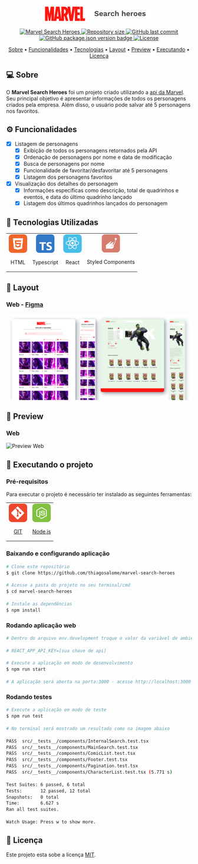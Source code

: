 <!-- Logo -->
<p align="center">
  <img src="./.github/logo.png" alt="Marvel Search Heroes" title="Marvel Search Heroes">
</p>

<!-- Badges -->
<p align="center">
  <a href="https://thiagosalome.github.io/marvel-search-heroes/" target="_blank"><img alt="Marvel Search Heroes" title="Marvel Search Heroes" src="https://img.shields.io/badge/Aplica%C3%A7%C3%A3o-Marvel Search Heroes-FF1510" />
  <img alt="Repository size" src="https://img.shields.io/github/repo-size/thiagosalome/marvel-search-heroes?color=FF1510">
  <img alt="GitHub last commit" src="https://img.shields.io/github/last-commit/thiagosalome/marvel-search-heroes?color=FF1510">
  <img alt="GitHub package.json version badge" src="https://img.shields.io/github/downloads/thiagosalome/marvel-search-heroes/total?color=FF1510">
  <img alt="License" src="https://img.shields.io/badge/license-MIT-FF1510?color=FF1510">
</p>

<!-- Indice-->
<p align="center">
 <a href="#computer-sobre">Sobre</a> •
 <a href="#gear-funcionalidades">Funcionalidades</a> •
 <a href="#wrench-tecnologias-utilizadas">Tecnologias</a> •
 <a href="#art-layout">Layout</a> •  
 <a href="#movie_camera-preview">Preview</a> •
 <a href="#rocket-executando-o-projeto">Executando</a> •
 <a href="#memo-licença">Licença</a>
</p>

## :computer: Sobre

O **Marvel Search Heroes** foi um projeto criado utilizando a [api da Marvel](https://developer.marvel.com/). Seu principal objetivo é apresentar informações de todos os personagens criados pela empresa. Além disso, o usuário pode salvar até 5 personagens nos favoritos.

## :gear: Funcionalidades

- [x] Listagem de personagens
  - [x] Exibição de todos os personagens retornados pela API
  - [x] Ordenação de personagens por nome e data de modificação
  - [x] Busca de personagens por nome
  - [x] Funcionalidade de favoritar/desfavoritar até 5 personagens
  - [x] Listagem dos personagens favoritos
- [x] Visualização dos detalhes do personagem
  - [x] Informações específicas como descrição, total de quadrinhos e eventos, e data do último quadrinho lançado
  - [x] Listagem dos últimos quadrinhos lançados do personagem

## :wrench: Tecnologias Utilizadas

<table>
  <tbody>
    <tr>
      <td align="center">
        <img src="https://raw.githubusercontent.com/thiagosalome/technologies-icons/master/html.png" width='50' alt="HTML">
        <p>HTML</p>
      </td>
      <td align="center">
        <img src="https://raw.githubusercontent.com/thiagosalome/technologies-icons/master/typescript.png" width='50' alt="TypeScript">
        <p>Typescript</p>
      </td>
      <td align="center">
        <img src="https://raw.githubusercontent.com/thiagosalome/technologies-icons/master/react-base.png" width='50' alt="React">
        <p>React</p>
      </td>
      <td align="center">
        <img src="https://raw.githubusercontent.com/thiagosalome/technologies-icons/master/styled-components.png" width='50' alt="CSS">
        <p>Styled Components</p>
      </td>
    </tr>
  </tbody>
</table>

## :art: Layout

### Web - [Figma](https://www.figma.com/file/GOEHs2bPIPU21XnPz1Xkmp/Marvel-Search-Heroes?node-id=62%3A30)

<img src="./.github/layout-web-mobile.png" alt="Layout Web" title="Layout Web">

## :movie_camera: Preview

### Web

<img src="./.github/preview-web.gif" alt="Preview Web" title="Preview Web">

## :rocket: Executando o projeto

### Pré-requisitos

Para executar o projeto é necessário ter instalado as seguintes ferramentas:

<table>
  <tbody>
    <tr>
      <td align="center">
        <a href='https://git-scm.com/downloads' target='_blank'>
          <img src="https://raw.githubusercontent.com/thiagosalome/technologies-icons/master/git.png" width='50' alt="GIT">
          <p>GIT</p>
        </a>
      </td>
      <td>
        <a href='https://git-scm.com/downloads' target='_blank'>
          <img src="https://raw.githubusercontent.com/thiagosalome/technologies-icons/master/node.png" width='50' alt="Node.js">
          <p>Node.js</p>
        </a>
      </td>
    </tr>
  </tbody>
</table>

### Baixando e configurando aplicação

```bash
# Clone este repositório
$ git clone https://github.com/thiagosalome/marvel-search-heroes

# Acesse a pasta do projeto no seu terminal/cmd
$ cd marvel-search-heroes

# Instale as dependências
$ npm install
```

### Rodando aplicação web

```bash
# Dentro do arquivo env.development troque o valor da variável de ambiente REACT_APP_API_KEY pela apikey disponilizada pela api da Marvel em https://developer.marvel.com/

# REACT_APP_API_KEY=[sua chave de api]

# Execute a aplicação em modo de desenvolvimento
$ npm run start

# A aplicação será aberta na porta:3000 - acesse http://localhost:3000
```

### Rodando testes

```bash
# Execute a aplicação em modo de teste
$ npm run test

# No terminal será mostrado um resultado como na imagem abaixo

PASS  src/__tests__/components/InternalSearch.test.tsx
PASS  src/__tests__/components/MainSearch.test.tsx
PASS  src/__tests__/components/ComicList.test.tsx
PASS  src/__tests__/components/Footer.test.tsx
PASS  src/__tests__/components/Pagination.test.tsx
PASS  src/__tests__/components/CharacterList.test.tsx (5.771 s)

Test Suites: 6 passed, 6 total
Tests:       12 passed, 12 total
Snapshots:   0 total
Time:        6.627 s
Ran all test suites.

Watch Usage: Press w to show more.
```

## :memo: Licença

Este projeto esta sobe a licença [MIT](./LICENCE).
